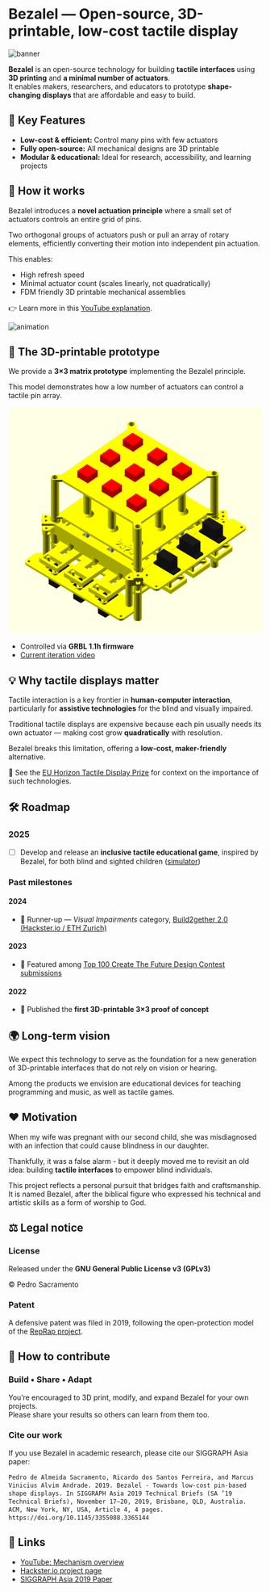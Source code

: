 # Bezalel — Open-source, 3D-printable, low-cost tactile display
![banner](https://github.com/pedrosacramento/bezalel/assets/4267545/e9b6caae-70ff-406a-a193-aded1cbd300d)

**Bezalel** is an open-source technology for building **tactile interfaces** using **3D printing** and **a minimal number of actuators**.  
It enables makers, researchers, and educators to prototype **shape-changing displays** that are affordable and easy to build.

## 🚀 Key Features
- **Low-cost & efficient:** Control many pins with few actuators  
- **Fully open-source:** All mechanical designs are 3D printable  
- **Modular & educational:** Ideal for research, accessibility, and learning projects

## 🧩 How it works
Bezalel introduces a **novel actuation principle** where a small set of actuators controls an entire grid of pins.

Two orthogonal groups of actuators push or pull an array of rotary elements, efficiently converting their motion into independent pin actuation.

This enables:
- High refresh speed  
- Minimal actuator count (scales linearly, not quadratically)  
- FDM friendly 3D printable mechanical assemblies

👉 Learn more in this [YouTube explanation](https://www.youtube.com/watch?v=fyhcJz_-Ox4).

![animation](https://github.com/pedrosacramento/bezalel/assets/4267545/dae95074-8e82-44ec-aaa2-dcfd4ef71c3e)

## 🧠 The 3D-printable prototype
We provide a **3×3 matrix prototype** implementing the Bezalel principle.

This model demonstrates how a low number of actuators can control a tactile pin array.

![Animated 3x3 model](animated-model.gif)

- Controlled via **GRBL 1.1h firmware**  
- [Current iteration video](https://www.youtube.com/shorts/rH5o1_4vkyY)

## 💡 Why tactile displays matter
Tactile interaction is a key frontier in **human-computer interaction**, particularly for **assistive technologies** for the blind and visually impaired.

Traditional tactile displays are expensive because each pin usually needs its own actuator — making cost grow **quadratically** with resolution.

Bezalel breaks this limitation, offering a **low-cost, maker-friendly** alternative.

📘 See the [EU Horizon Tactile Display Prize](https://digital-strategy.ec.europa.eu/en/news/european-commission-announces-eu3-million-horizon-prize-develop-tactile-display-visually-impaired) for context on the importance of such technologies.

## 🛠️ Roadmap

### 2025
- [ ] Develop and release an **inclusive tactile educational game**, inspired by Bezalel, for both blind and sighted children ([simulator](https://pedrosacramento.github.io/tictactoe/))

### Past milestones
#### 2024
- 🥈 Runner-up — *Visual Impairments* category, [Build2gether 2.0 (Hackster.io / ETH Zurich)](https://www.hackster.io/pedrosacramento/bezalel-open-source-3d-printable-tactile-display-5aa8e6)
#### 2023
- 🏅 Featured among [Top 100 Create The Future Design Contest submissions](https://contest.techbriefs.com/2023/top-100)
#### 2022
- 🧱 Published the **first 3D-printable 3×3 proof of concept**

## 🌍 Long-term vision
We expect this technology to serve as the foundation for a new generation of 3D-printable interfaces that do not rely on vision or hearing.  

Among the products we envision are educational devices for teaching programming and music, as well as tactile games.

## ❤️ Motivation
When my wife was pregnant with our second child, she was misdiagnosed with an infection that could cause blindness in our daughter.

Thankfully, it was a false alarm - but it deeply moved me to revisit an old idea: building **tactile interfaces** to empower blind individuals.

This project reflects a personal pursuit that bridges faith and craftsmanship. It is named Bezalel, after the biblical figure who expressed his technical and artistic skills as a form of worship to God.

## ⚖️ Legal notice

### License
Released under the **GNU General Public License v3 (GPLv3)**

© Pedro Sacramento

### Patent
A defensive patent was filed in 2019, following the open-protection model of the [RepRap project](https://reprap.org/wiki/RepRapGPLLicence).

## 🤝 How to contribute

### Build • Share • Adapt
You’re encouraged to 3D print, modify, and expand Bezalel for your own projects.  
Please share your results so others can learn from them too.

### Cite our work
If you use Bezalel in academic research, please cite our SIGGRAPH Asia paper:
```
Pedro de Almeida Sacramento, Ricardo dos Santos Ferreira, and Marcus Vinicius Alvim Andrade. 2019. Bezalel - Towards low-cost pin-based shape displays. In SIGGRAPH Asia 2019 Technical Briefs (SA ’19 Technical Briefs), November 17–20, 2019, Brisbane, QLD, Australia. ACM, New York, NY, USA, Article 4, 4 pages. https://doi.org/10.1145/3355088.3365144
```

## 🔗 Links
- [YouTube: Mechanism overview](https://www.youtube.com/watch?v=fyhcJz_-Ox4)  
- [Hackster.io project page](https://www.hackster.io/pedrosacramento/bezalel-open-source-3d-printable-tactile-display-5aa8e6)  
- [SIGGRAPH Asia 2019 Paper](https://doi.org/10.1145/3355088.3365144)
